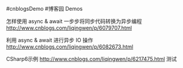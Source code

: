 #cnblogsDemo
#博客园 Demos

怎样使用 async & await 一步步将同步代码转换为异步编程
	http://www.cnblogs.com/liqingwen/p/6079707.html
	
利用 async & await 进行异步 IO 操作
	http://www.cnblogs.com/liqingwen/p/6082673.html

CSharp6示例
        http://www.cnblogs.com/liqingwen/p/6217475.html
	测试